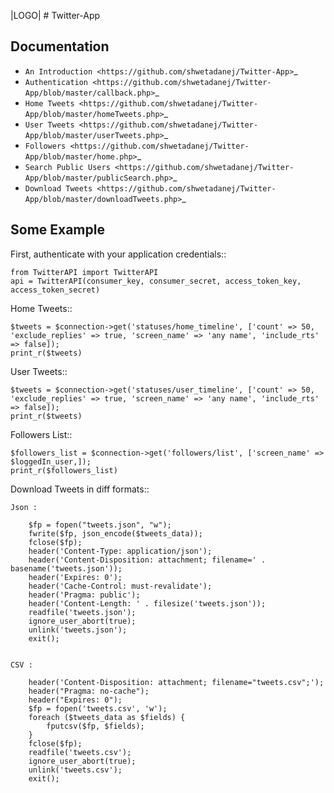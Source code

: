 |LOGO| # Twitter-App

Documentation
-------------
* `An Introduction <https://github.com/shwetadanej/Twitter-App>`_
* `Authentication <https://github.com/shwetadanej/Twitter-App/blob/master/callback.php>`_
* `Home Tweets <https://github.com/shwetadanej/Twitter-App/blob/master/homeTweets.php>`_
* `User Tweets <https://github.com/shwetadanej/Twitter-App/blob/master/userTweets.php>`_
* `Followers <https://github.com/shwetadanej/Twitter-App/blob/master/home.php>`_
* `Search Public Users <https://github.com/shwetadanej/Twitter-App/blob/master/publicSearch.php>`_
* `Download Tweets <https://github.com/shwetadanej/Twitter-App/blob/master/downloadTweets.php>`_

Some Example
------------

First, authenticate with your application credentials::

	from TwitterAPI import TwitterAPI
	api = TwitterAPI(consumer_key, consumer_secret, access_token_key, access_token_secret)

Home Tweets::

	$tweets = $connection->get('statuses/home_timeline', ['count' => 50, 'exclude_replies' => true, 'screen_name' => 'any name', 'include_rts' => false]);
	print_r($tweets)

User Tweets::

	$tweets = $connection->get('statuses/user_timeline', ['count' => 50, 'exclude_replies' => true, 'screen_name' => 'any name', 'include_rts' => false]);    
	print_r($tweets)

Followers List::

	$followers_list = $connection->get('followers/list', ['screen_name' => $loggedIn_user,]);
  	print_r($followers_list)

Download Tweets in diff formats::

	Json :

        $fp = fopen("tweets.json", "w");
        fwrite($fp, json_encode($tweets_data));
        fclose($fp);
        header('Content-Type: application/json');
        header('Content-Disposition: attachment; filename=' . basename('tweets.json'));
        header('Expires: 0');
        header('Cache-Control: must-revalidate');
        header('Pragma: public');
        header('Content-Length: ' . filesize('tweets.json'));
        readfile('tweets.json');
        ignore_user_abort(true);
        unlink('tweets.json');
        exit();

  
	CSV :

        header('Content-Disposition: attachment; filename="tweets.csv";');
        header("Pragma: no-cache");
        header("Expires: 0");
        $fp = fopen('tweets.csv', 'w');
        foreach ($tweets_data as $fields) {
            fputcsv($fp, $fields);
        }
        fclose($fp);
        readfile('tweets.csv');
        ignore_user_abort(true);
        unlink('tweets.csv');
        exit();
